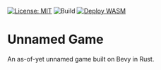 [![License: MIT](https://img.shields.io/badge/License-MIT-yellow.svg)](https://opensource.org/licenses/MIT)
![Build](https://github.com/rwygand/rogue-stravaganza/actions/workflows/continuous_integration.yml/badge.svg)
[![Deploy WASM](https://github.com/rwygand/unamed-game/actions/workflows/continuous_deployment.yml/badge.svg?branch=main)](https://github.com/rwygand/unamed-game/actions/workflows/continuous_deployment.yml)

# Unnamed Game

An as-of-yet unnamed game built on Bevy in Rust.
